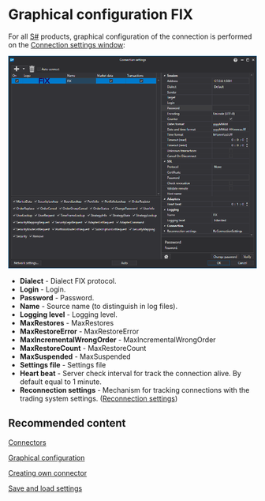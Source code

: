 # Graphical configuration FIX

For all [S\#](StockSharpAbout.md) products, graphical configuration of the connection is performed on the [Connection settings window](API_UI_ConnectorWindow.md):

![API GUI Settings FIX](../images/API_GUI_Settings_FIX.png)

- **Dialect** \- Dialect FIX protocol.
- **Login** \- Login.
- **Password** \- Password.
- **Name** \- Source name (to distinguish in log files).
- **Logging level** \- Logging level.
- **MaxRestores** \- MaxRestores
- **MaxRestoreError** \- MaxRestoreError
- **MaxIncrementalWrongOrder** \- MaxIncrementalWrongOrder
- **MaxRestoreCount** \- MaxRestoreCount
- **MaxSuspended** \- MaxSuspended
- **Settings file** \- Settings file
- **Heart beat** \- Server check interval for track the connection alive. By default equal to 1 minute.
- **Reconnection settings** \- Mechanism for tracking connections with the trading system settings. ([Reconnection settings](Reconnect.md))

## Recommended content

[Connectors](API_Connectors.md)

[Graphical configuration](API_ConnectorsUIConfiguration.md)

[Creating own connector](ConnectorCreating.md)

[Save and load settings](API_Connectors_SaveConnectorSettings.md)
